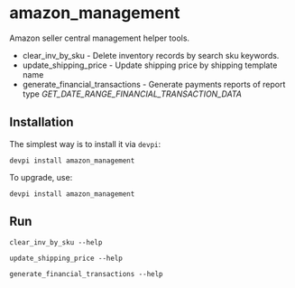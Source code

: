 amazon_management
=====================

Amazon seller central management helper tools.

* clear_inv_by_sku - Delete inventory records by search sku keywords.
* update_shipping_price - Update shipping price by shipping template name
* generate_financial_transactions - Generate payments reports of report type _GET_DATE_RANGE_FINANCIAL_TRANSACTION_DATA_


Installation
-------------

The simplest way is to install it via `devpi`:

    devpi install amazon_management

To upgrade, use:

    devpi install amazon_management


Run
-------------

```
clear_inv_by_sku --help
```
```
update_shipping_price --help
```
```
generate_financial_transactions --help
```
